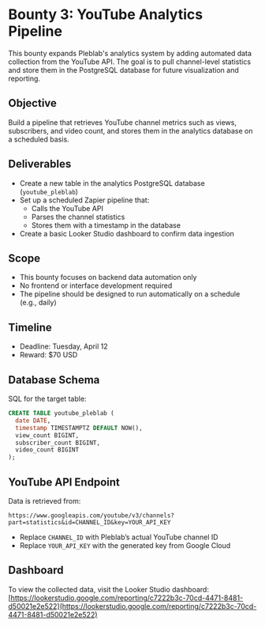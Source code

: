 # Bounty 3: YouTube Analytics Pipeline

This bounty expands Pleblab's analytics system by adding automated data collection from the YouTube API. The goal is to pull channel-level statistics and store them in the PostgreSQL database for future visualization and reporting.

## Objective

Build a pipeline that retrieves YouTube channel metrics such as views, subscribers, and video count, and stores them in the analytics database on a scheduled basis.

## Deliverables

- Create a new table in the analytics PostgreSQL database (`youtube_pleblab`)
- Set up a scheduled Zapier pipeline that:
  - Calls the YouTube API
  - Parses the channel statistics
  - Stores them with a timestamp in the database
- Create a basic Looker Studio dashboard to confirm data ingestion

## Scope

- This bounty focuses on backend data automation only
- No frontend or interface development required
- The pipeline should be designed to run automatically on a schedule (e.g., daily)

## Timeline

- Deadline: Tuesday, April 12
- Reward: $70 USD

## Database Schema

SQL for the target table:

```sql
CREATE TABLE youtube_pleblab (
  date DATE,
  timestamp TIMESTAMPTZ DEFAULT NOW(),
  view_count BIGINT,
  subscriber_count BIGINT,
  video_count BIGINT
);
```

## YouTube API Endpoint

Data is retrieved from:

```
https://www.googleapis.com/youtube/v3/channels?part=statistics&id=CHANNEL_ID&key=YOUR_API_KEY
```

- Replace `CHANNEL_ID` with Pleblab’s actual YouTube channel ID
- Replace `YOUR_API_KEY` with the generated key from Google Cloud

## Dashboard

To view the collected data, visit the Looker Studio dashboard:  
[https://lookerstudio.google.com/reporting/c7222b3c-70cd-4471-8481-d50021e2e522](https://lookerstudio.google.com/reporting/c7222b3c-70cd-4471-8481-d50021e2e522)
```